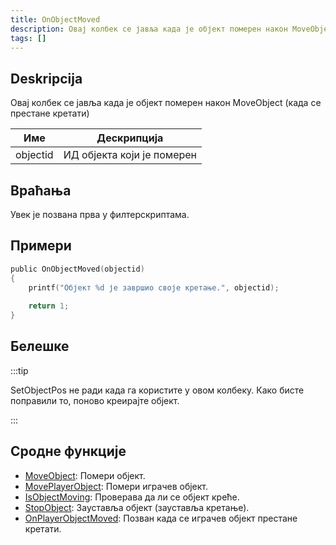 ```yaml
---
title: OnObjectMoved
description: Овај колбек се јавља када је објект померен након MoveObject (када се престане кретати)
tags: []
---
```


## Deskripcija

Овај колбек се јавља када је објект померен након MoveObject (када се престане кретати)

| Име      | Дескрипција                 |
| -------- | --------------------------- |
| objectid | ИД објекта који је померен  |

## Враћања

Увек је позвана прва у филтерскриптама.

## Примери

```c
public OnObjectMoved(objectid)
{
    printf("Објект %d је завршио своје кретање.", objectid);
    
    return 1;
}
```

## Белешке

:::tip

SetObjectPos не ради када га користите у овом колбеку. Како бисте поправили то, поново креирајте објект.

:::

## Сродне функције

- [MoveObject](../functions/MoveObject.md): Помери објект.
- [MovePlayerObject](../functions/MovePlayerObject.md): Помери играчев објект.
- [IsObjectMoving](../functions/IsObjectMoving.md): Проверава да ли се објект креће.
- [StopObject](../functions/StopObject.md): Зауставља објект (зауставља кретање).
- [OnPlayerObjectMoved](OnPlayerObjectMoved.md): Позван када се играчев објект престане кретати.
